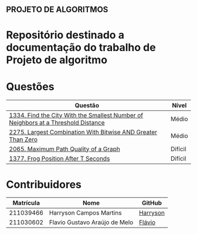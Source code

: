 ## PROJETO DE ALGORITMOS

# Repositório destinado a documentação do trabalho de Projeto de algoritmo

# Questões

<center>

</head>
<body>

<table>
    <thead>
        <tr>
            <th>Questão</th>
            <th>Nível</th>
        </tr>
    </thead>
    <tbody>
        <tr>
            <td><a href="https://leetcode.com/problems/find-the-city-with-the-smallest-number-of-neighbors-at-a-threshold-distance/description/" target="_blank">1334. Find the City With the Smallest Number of Neighbors at a Threshold Distance</td>
            <td>Médio</td>
        </tr>
        <tr>
            <td><a href="https://leetcode.com/problems/largest-combination-with-bitwise-and-greater-than-zero/description/" target="_blank">2275. Largest Combination With Bitwise AND Greater Than Zero</td>
            <td>Médio</td>
        </tr>
        <tr>
            <td><a href="https://leetcode.com/problems/maximum-path-quality-of-a-graph/description/" target="_blank">2065. Maximum Path Quality of a Graph</td>
            <td>Difícil</td>
        </tr>
        <tr>
            <td><a href="https://leetcode.com/problems/frog-position-after-t-seconds/description/" target="_blank">1377. Frog Position After T Seconds</td>
            <td>Difícil</td>
        </tr>
    </tbody>
</table>

</body>
</html>

</center>

# Contribuidores

<center>

</head>
<body>

<table>
    <thead>
        <tr>
            <th>Matrícula</th>
            <th>Nome</th>
            <th>GitHub</th>
        </tr>
    </thead>
    <tbody>
        <tr>
            <td>211039466</td>
            <td>Harryson Campos Martins</td>
            <td><a href="https://github.com/harry-cmartin" target="_blank">Harryson</a></td>
        </tr>
        <tr>
            <td>211030602</td>
            <td>Flavio Gustavo Araújo de Melo</td>
            <td><a href="https://github.com/flavioovatsug" target="_blank">Flávio</a></td>
        </tr>
    </tbody>
</table>

</body>
</html>

</center>
